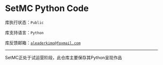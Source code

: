 # SetMC Python Code

库执行状态：`Public`

库支持语言：`Python`

库反馈邮箱：[`aleaderkimo@foxmail.com`](mailtoaleaderkimo@foxmail.com)

---

SetMC正处于试运营阶段，此仓库主要保存其Python呈现作品
